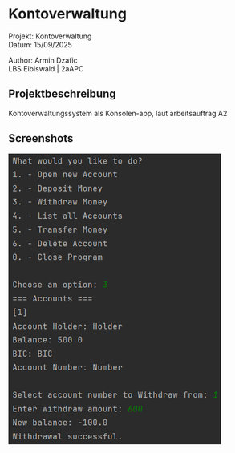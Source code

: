 # Kontoverwaltung

Projekt: Kontoverwaltung\
Datum: 15/09/2025 

Author: Armin Dzafic \
LBS Eibiswald | 2aAPC

## Projektbeschreibung

Kontoverwaltungssystem als Konsolen-app, laut arbeitsauftrag A2

## Screenshots
<img src="src/Images/Screenshot 2025-09-15 222227.png">